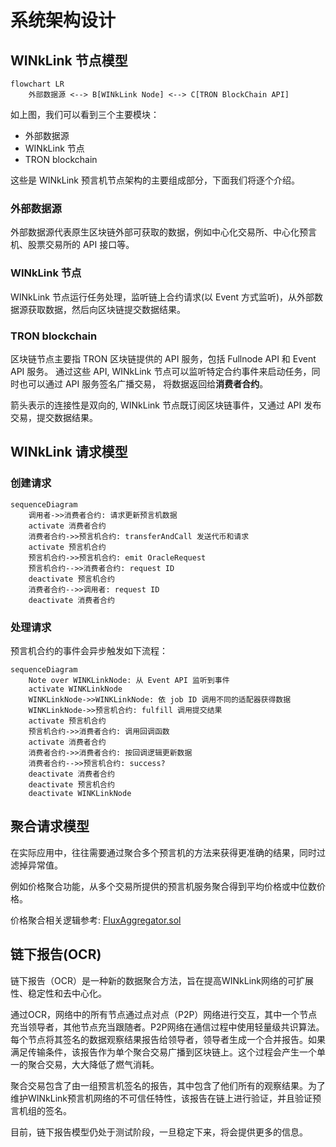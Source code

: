 # 系统架构设计
<!-- Architecture Overview -->

## WINkLink 节点模型

```mermaid
flowchart LR
    外部数据源 <--> B[WINkLink Node] <--> C[TRON BlockChain API]
```

如上图，我们可以看到三个主要模块：

* 外部数据源
* WINkLink 节点
* TRON blockchain

这些是 WINkLink 预言机节点架构的主要组成部分，下面我们将逐个介绍。

### 外部数据源

外部数据源代表原生区块链外部可获取的数据，例如中心化交易所、中心化预言机、股票交易所的 API 接口等。

### WINkLink 节点

WINkLink 节点运行任务处理，监听链上合约请求(以 Event 方式监听)，从外部数据源获取数据，然后向区块链提交数据结果。

### TRON blockchain

区块链节点主要指 TRON 区块链提供的 API 服务，包括 Fullnode API 和 Event API 服务。
通过这些 API, WINkLink 节点可以监听特定合约事件来启动任务，同时也可以通过 API 服务签名广播交易，
将数据返回给**消费者合约**。

箭头表示的连接性是双向的, WINkLink 节点既订阅区块链事件，又通过 API 发布交易，提交数据结果。

## WINkLink 请求模型

### 创建请求

```mermaid
sequenceDiagram
    调用者->>消费者合约: 请求更新预言机数据
    activate 消费者合约
    消费者合约->>预言机合约: transferAndCall 发送代币和请求
    activate 预言机合约
    预言机合约->>预言机合约: emit OracleRequest
    预言机合约-->>消费者合约: request ID
    deactivate 预言机合约
    消费者合约-->>调用者: request ID
    deactivate 消费者合约
```

### 处理请求

预言机合约的事件会异步触发如下流程：

```mermaid
sequenceDiagram
    Note over WINKLinkNode: 从 Event API 监听到事件
    activate WINKLinkNode
    WINKLinkNode->>WINKLinkNode: 依 job ID 调用不同的适配器获得数据
    WINKLinkNode->>预言机合约: fulfill 调用提交结果
    activate 预言机合约
    预言机合约->>消费者合约: 调用回调函数
    activate 消费者合约
    消费者合约->>消费者合约: 按回调逻辑更新数据
    消费者合约-->>预言机合约: success?
    deactivate 消费者合约
    deactivate 预言机合约
    deactivate WINKLinkNode
```

## 聚合请求模型

在实际应用中，往往需要通过聚合多个预言机的方法来获得更准确的结果，同时过滤掉异常值。

例如价格聚合功能，从多个交易所提供的预言机服务聚合得到平均价格或中位数价格。

价格聚合相关逻辑参考: [FluxAggregator.sol](https://github.com/wink-link/winklink/blob/master/tvm-contracts/v2.0/AggregatorInterface.sol)

## 链下报告(OCR)

链下报告（OCR）是一种新的数据聚合方法，旨在提高WINkLink网络的可扩展性、稳定性和去中心化。

通过OCR，网络中的所有节点通过点对点（P2P）网络进行交互，其中一个节点充当领导者，其他节点充当跟随者。P2P网络在通信过程中使用轻量级共识算法。每个节点将其签名的数据观察结果报告给领导者，领导者生成一个合并报告。如果满足传输条件，该报告作为单个聚合交易广播到区块链上。这个过程会产生一个单一的聚合交易，大大降低了燃气消耗。

聚合交易包含了由一组预言机签名的报告，其中包含了他们所有的观察结果。为了维护WINkLink预言机网络的不可信任特性，该报告在链上进行验证，并且验证预言机组的签名。

目前，链下报告模型仍处于测试阶段，一旦稳定下来，将会提供更多的信息。

